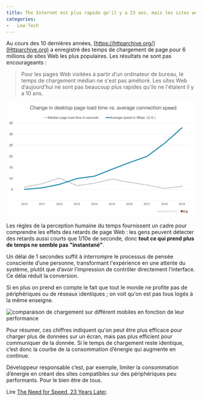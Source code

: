 ```yaml
---
title: The Internet est plus rapide qu'il y a 23 ans, mais les sites web non !
categories:
-   Low-Tech
---
```


Au cours des 10 dernières années, [https://httparchive.org/](Httparchive.org) a enregistré des temps de chargement de page pour 6 millions de sites Web les plus populaires. Les résultats ne sont pas encourageants&nbsp;:

> Pour les pages Web visitées à partir d’un ordinateur de bureau, le temps de chargement médian ne s'est pas amélioré. Les sites Web d’aujourd’hui ne sont pas beaucoup plus rapides qu'ils ne l'étaient il y a 10 ans.

![comparaison dans le temps entre le temps de chargement de pages et la connection internet](/assets/change-in-page-load-time-vs-connection-speed-desktop.png)

Les règles de la perception humaine du temps fournissent un cadre pour comprendre les effets des retards de page Web : les gens peuvent détecter des retards aussi courts que 1/10e de seconde, donc **tout ce qui prend plus de temps ne semble pas "instantané"**.

Un délai de 1 secondes suffit à interrompre le processus de pensée consciente d’une personne, transformant l'expérience en une attente du système, plutôt que d’avoir l’impression de contrôler directement l’interface. Ce délai réduit la conversion.

Si en plus on prend en compte le fait que tout le monde ne profite pas de périphériques ou de réseaux identiques ; on voit qu'on est pas tous logés à la même enseigne.

![comparaison de chargement sur différent mobiles en fonction de leur performance](https://d33wubrfki0l68.cloudfront.net/6e855591b55513d9414ead5e34917c7133961338/53c38/static/c7e7dd1756462191f79441053ce9d5a7/28bdc/cost-of-js.png)

Pour résumer, ces chiffres indiquent qu'on peut être plus efficace pour charger plus de données sur un écran, mais pas plus efficient pour communiquer de la donnée. Si le temps de chargement reste identique, c’est donc la courbe de la consommation d’énergie qui augmente en continue.

Développeur responsable c’est, par exemple, limiter la consommation d’énergie en créant des sites compatibles sur des périphériques peu performants. Pour le bien être de tous.

Lire [The Need for Speed, 23 Years Later](https://www.nngroup.com/articles/the-need-for-speed/).
